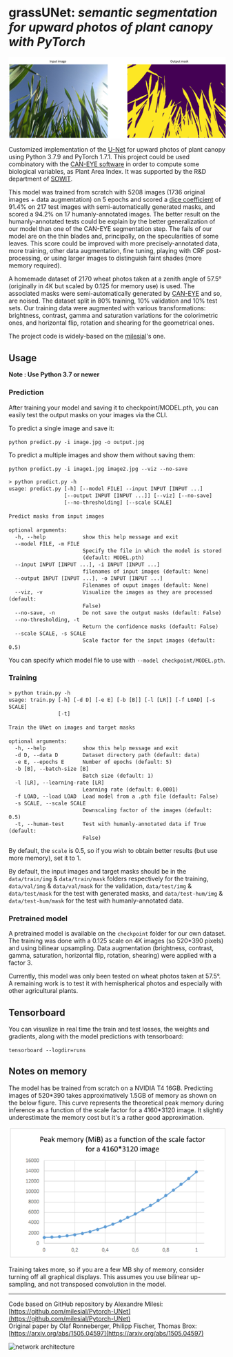 # grassUNet: *semantic segmentation for upward photos of plant canopy with PyTorch*

![](result.png "input and output for a random image in the test dataset")

Customized implementation of the [U-Net](https://arxiv.org/abs/1505.04597) for upward photos of plant canopy using Python 3.7.9 and PyTorch 1.7.1. This project could be used combinatory with the [CAN-EYE software](https://www6.paca.inrae.fr/can-eye) in order to compute some biological variables, as Plant Area Index. It was supported by the R&D department of [SOWIT](https://www.sowit.fr/).

This model was trained from scratch with 5208 images (1736 original images + data augmentation) on 5 epochs and scored a [dice coefficient](https://en.wikipedia.org/wiki/S%C3%B8rensen%E2%80%93Dice_coefficient) of 91.4% on 217 test images with semi-automatically generated masks, and scored a 94.2% on 17 humanly-annotated images. The better result on the humanly-annotated tests could be explain by the better generalization of our model than one of the CAN-EYE segmentation step. The fails of our model are on the thin blades and, principally, on the specularities of some leaves. This score could be improved with more precisely-annotated data, more training, other data augmentation, fine tuning, playing with CRF post-processing, or using larger images to distinguish faint shades (more memory required).

A homemade dataset of 2170 wheat photos taken at a zenith angle of 57.5° (originally in 4K but scaled by 0.125 for memory use) is used. The associated masks were semi-automatically generated by [CAN-EYE](https://www6.paca.inrae.fr/can-eye) and so, are noised. The dataset split in 80% training, 10% validation and 10% test sets. Our training data were augmented with various transformations: brightness, contrast, gamma and saturation variations for the colorimetric ones, and horizontal flip, rotation and shearing for the geometrical ones. 

The project code is widely-based on the [milesial](https://github.com/milesial/Pytorch-UNet)'s one.

## Usage
**Note : Use Python 3.7 or newer**
### Prediction

After training your model and saving it to checkpoint/MODEL.pth, you can easily test the output masks on your images via the CLI.

To predict a single image and save it:

`python predict.py -i image.jpg -o output.jpg`

To predict a multiple images and show them without saving them:

`python predict.py -i image1.jpg image2.jpg --viz --no-save`

```shell script
> python predict.py -h
usage: predict.py [-h] [--model FILE] --input INPUT [INPUT ...]
                  [--output INPUT [INPUT ...]] [--viz] [--no-save]
                  [--no-thresholding] [--scale SCALE]

Predict masks from input images

optional arguments:
  -h, --help            show this help message and exit
  --model FILE, -m FILE
                        Specify the file in which the model is stored
                        (default: MODEL.pth)
  --input INPUT [INPUT ...], -i INPUT [INPUT ...]
                        filenames of input images (default: None)
  --output INPUT [INPUT ...], -o INPUT [INPUT ...]
                        Filenames of ouput images (default: None)
  --viz, -v             Visualize the images as they are processed (default:
                        False)
  --no-save, -n         Do not save the output masks (default: False)
  --no-thresholding, -t
                        Return the confidence masks (default: False)
  --scale SCALE, -s SCALE
                        Scale factor for the input images (default: 0.5)
```
You can specify which model file to use with `--model checkpoint/MODEL.pth`.

### Training

```shell script
> python train.py -h
usage: train.py [-h] [-d D] [-e E] [-b [B]] [-l [LR]] [-f LOAD] [-s SCALE]
                [-t]

Train the UNet on images and target masks

optional arguments:
  -h, --help            show this help message and exit
  -d D, --data D        Dataset directory path (default: data)
  -e E, --epochs E      Number of epochs (default: 5)
  -b [B], --batch-size [B]
                        Batch size (default: 1)
  -l [LR], --learning-rate [LR]
                        Learning rate (default: 0.0001)
  -f LOAD, --load LOAD  Load model from a .pth file (default: False)
  -s SCALE, --scale SCALE
                        Downscaling factor of the images (default: 0.5)
  -t, --human-test      Test with humanly-annotated data if True (default:
                        False)
```
By default, the `scale` is 0.5, so if you wish to obtain better results (but use more memory), set it to 1.

By default, the input images and target masks should be in the `data/train/img` & `data/train/mask` folders respectively for the training, `data/val/img` & `data/val/mask` for the validation, `data/test/img` & `data/test/mask` for the test with generated masks, and `data/test-hum/img` & `data/test-hum/mask` for the test with humanly-annotated data.

### Pretrained model
A pretrained model is available on the `checkpoint` folder for our own dataset. The training was done with a 0.125 scale on 4K images (so 520\*390 pixels) and using bilinear upsampling. Data augmentation (brightness, contrast, gamma, saturation, horizontal flip, rotation, shearing) were applied with a factor 3.

Currently, this model was only been tested on wheat photos taken at 57.5°. A remaining work is to test it with hemispherical photos and especially with other agricultural plants.

## Tensorboard
You can visualize in real time the train and test losses, the weights and gradients, along with the model predictions with tensorboard:

`tensorboard --logdir=runs`

## Notes on memory

The model has be trained from scratch on a NVIDIA T4 16GB.
Predicting images of 520\*390 takes approximatively 1.5GB of memory as shown on the below figure. This curve represents the theoretical peak memory during inference as a function of the scale factor for a 4160\*3120 image. It slightly underestimate the memory cost but it's a rather good approximation.

![](inference_memory.png "Theoretical peak memory during inference")

Training takes more, so if you are a few MB shy of memory, consider turning off all graphical displays.
This assumes you use bilinear up-sampling, and not transposed convolution in the model.

---

Code based on GitHub repository by Alexandre Milesi: [https://github.com/milesial/Pytorch-UNet](https://github.com/milesial/Pytorch-UNet) \
Original paper by Olaf Ronneberger, Philipp Fischer, Thomas Brox: [https://arxiv.org/abs/1505.04597](https://arxiv.org/abs/1505.04597)

![network architecture](https://i.imgur.com/jeDVpqF.png)